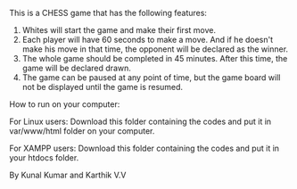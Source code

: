 This is a CHESS game that has the following features:

1. Whites will start the game and make their first move.
2. Each player will have 60 seconds to make a move. And if he doesn't make his move in that time, the opponent will be declared as the winner.
3. The whole game should be completed in 45 minutes. After this time, the game will be declared drawn.
4. The game can be paused at any point of time, but the game board will not be displayed until the game is resumed.

How to run on your computer:

For Linux users:
Download this folder containing the codes and put it in var/www/html folder on your computer.

For XAMPP users:
Download this folder containing the codes and put it in your htdocs folder.

By Kunal Kumar and Karthik V.V
